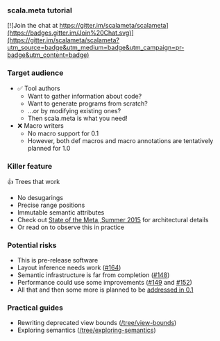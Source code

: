 ### scala.meta tutorial

[![Join the chat at https://gitter.im/scalameta/scalameta](https://badges.gitter.im/Join%20Chat.svg)](https://gitter.im/scalameta/scalameta?utm_source=badge&utm_medium=badge&utm_campaign=pr-badge&utm_content=badge)

### Target audience

  * :white_check_mark: Tool authors
    * Want to gather information about code?
    * Want to generate programs from scratch?
    * ...or by modifying existing ones?
    * Then scala.meta is what you need!
  * :x: Macro writers
    * No macro support for 0.1
    * However, both def macros and macro annotations are tentatively planned for 1.0

### Killer feature

:+1: Trees that work
  * No desugarings
  * Precise range positions
  * Immutable semantic attributes
  * Check out [State of the Meta, Summer 2015](http://scalamacros.org/paperstalks/2015-06-09-StateOfTheMetaSummer2015.pdf) for architectural details
  * Or read on to observe this in practice
  
### Potential risks
  * This is pre-release software
  * Layout inference needs work ([#164](https://github.com/scalameta/scalameta/issues/164))
  * Semantic infrastructure is far from completion ([#148](https://github.com/scalameta/scalameta/issues/148))
  * Performance could use some improvements ([#149](https://github.com/scalameta/scalameta/issues/149#issuecomment-110476298) and [#152](https://github.com/scalameta/scalameta/issues/152))
  * All that and then some more is planned to be [addressed in 0.1](https://github.com/scalameta/scalameta/milestones/0.1)

### Practical guides
  * Rewriting deprecated view bounds ([/tree/view-bounds](https://github.com/scalameta/tutorial/tree/6dc51fc68e9ad235a0ea2215bbc725695b65a9e9))
  * Exploring semantics ([/tree/exploring-semantics](https://github.com/scalameta/tutorial/tree/44c662532f1528e76dfcf0adc68f307e6e051947))
